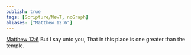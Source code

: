 ```yaml
---
publish: true
tags: [Scripture/NewT, noGraph]
aliases: ["Matthew 12:6"]
---
```

[Matthew 12:6](https://churchofjesuschrist.org/study/scriptures/nt/matt/12?lang=eng&id=p6#p6) But I say unto you, That in this place is one greater than the temple.
